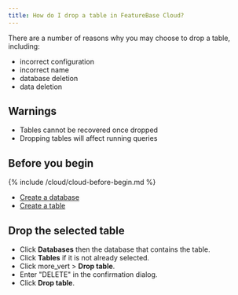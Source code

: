 ```yaml
---
title: How do I drop a table in FeatureBase Cloud?
---
```


There are a number of reasons why you may choose to drop a table, including:
* incorrect configuration
* incorrect name
* database deletion
* data deletion

## Warnings

* Tables cannot be recovered once dropped
* Dropping tables will affect running queries

## Before you begin

{% include /cloud/cloud-before-begin.md %}
* [Create a database](/cloud/cloud-databases/cloud-db-create)
* [Create a table](/cloud/cloud-tables/cloud-table-create)

## Drop the selected table

* Click **Databases** then the database that contains the table.
* Click **Tables** if it is not already selected.
* Click <span class="material-icons md-18">more_vert</span> > **Drop table**.
* Enter "DELETE" in the confirmation dialog.
* Click **Drop table**.

